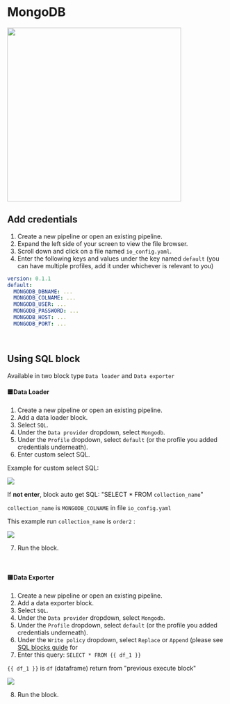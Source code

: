 # MongoDB

<img src="https://thumbs.bfldr.com/at/85s8xk2j3k89b67xr8c7vwmv?expiry=1671070205&fit=bounds&height=800&sig=NDQ4NDZjYjYwOWU0MGQ1ZDYwNTEyMzM0MjA2NTUxZjhhNmExZGNhOQ%3D%3D&width=1100" width="400" />

<br />

## Add credentials

1. Create a new pipeline or open an existing pipeline.
1. Expand the left side of your screen to view the file browser.
1. Scroll down and click on a file named `io_config.yaml`.
1. Enter the following keys and values under the key named `default` (you can have multiple
profiles, add it under whichever is relevant to you)
```yaml
version: 0.1.1
default:
  MONGODB_DBNAME: ...
  MONGODB_COLNAME: ...
  MONGODB_USER: ...
  MONGODB_PASSWORD: ...
  MONGODB_HOST: ...
  MONGODB_PORT: ...
```

<br />

## Using SQL block

Available in two block type `Data loader` and `Data exporter`

#### 🟦Data Loader

1. Create a new pipeline or open an existing pipeline.
1. Add a data loader block.
1. Select `SQL`.
1. Under the `Data provider` dropdown, select `Mongodb`.
1. Under the `Profile` dropdown, select `default` (or the profile you added credentials underneath).
1. Enter custom select SQL. 

Example for custom select SQL:

![](https://user-images.githubusercontent.com/36539633/205658763-d888728a-0cd2-4339-8065-85cffdb20d52.PNG)

If **not enter**, block auto get SQL: "SELECT * FROM `collection_name`" 

`collection_name` is `MONGODB_COLNAME` in file `io_config.yaml`

This example run `collection_name` is `order2` :

![](https://user-images.githubusercontent.com/36539633/205658646-382e7fb0-7763-4f67-97c2-cee65f246e06.PNG)

7. Run the block.

<br />

#### 🟨Data Exporter

1. Create a new pipeline or open an existing pipeline.
1. Add a data exporter block.
1. Select `SQL`.
1. Under the `Data provider` dropdown, select `Mongodb`.
1. Under the `Profile` dropdown, select `default` (or the profile you added credentials underneath).
1. Under the `Write policy` dropdown, select `Replace` or `Append`
(please see [SQL blocks guide](../guides/blocks/SQL.md#configure-sql-block) for 
1. Enter this query: `SELECT * FROM {{ df_1 }}`

`{{ df_1 }}` is `df` (dataframe) return from "previous execute block"

![](https://user-images.githubusercontent.com/36539633/205658998-c3f38af5-a7e8-4c50-88fc-d9da34af9e3f.PNG)

8. Run the block.

<br />

